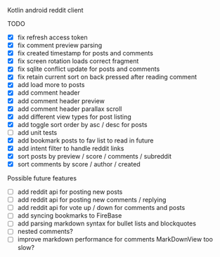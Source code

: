 Kotlin android reddit client

TODO
- [X] fix refresh access token
- [X] fix comment preview parsing
- [X] fix created timestamp for posts and comments
- [X] fix screen rotation loads correct fragment
- [X] fix sqlite conflict update for posts and comments
- [X] fix retain current sort on back pressed after reading comment
- [X] add load more to posts
- [X] add comment header
- [X] add comment header preview
- [X] add comment header parallax scroll
- [X] add different view types for post listing
- [X] add toggle sort order by asc / desc for posts
- [ ] add unit tests
- [X] add bookmark posts to fav list to read in future
- [X] add intent filter to handle reddit links
- [X] sort posts by preview / score / comments / subreddit
- [X] sort comments by score / author / created

Possible future features
- [ ] add reddit api for posting new posts
- [ ] add reddit api for posting new comments / replying
- [ ] add reddit api for vote up / down for comments and posts
- [ ] add syncing bookmarks to FireBase
- [ ] add parsing markdown syntax for bullet lists and blockquotes
- [ ] nested comments?
- [ ] improve markdown performance for comments MarkDownView too slow?
